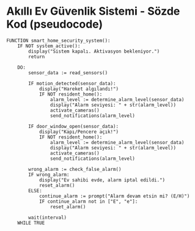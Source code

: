 # Akıllı Ev Güvenlik Sistemi - Sözde Kod (pseudocode)

    FUNCTION smart_home_security_system():
        IF NOT system_active():
            display("Sistem kapalı. Aktivasyon bekleniyor.")
            return
    
        DO:
            sensor_data := read_sensors()
    
            IF motion_detected(sensor_data):
                display("Hareket algılandı!")
                IF NOT resident_home():
                    alarm_level := determine_alarm_level(sensor_data)
                    display("Alarm seviyesi: " + str(alarm_level))
                    activate_cameras()
                    send_notifications(alarm_level)
    
            IF door_window_open(sensor_data):
                display("Kapı/Pencere açık!")
                IF NOT resident_home():
                    alarm_level := determine_alarm_level(sensor_data)
                    display("Alarm seviyesi: " + str(alarm_level))
                    activate_cameras()
                    send_notifications(alarm_level)
    
            wrong_alarm := check_false_alarm()
            IF wrong_alarm:
                display("Ev sahibi evde, alarm iptal edildi.")
                reset_alarm()
            ELSE:
                continue_alarm := prompt("Alarm devam etsin mi? (E/H)")
                IF continue_alarm not in ["E", "e"]:
                    reset_alarm()
            
            wait(interval)
        WHILE TRUE

